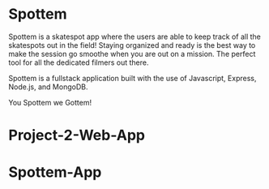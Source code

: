 <h1>Spottem</h1>

<p>Spottem is a skatespot app where the users are able to keep track of all the skatespots out in the field! Staying organized and ready is the best way to make the session go smoothe when you are out on a mission. The perfect tool for all the dedicated filmers out there.</p> 

<p>Spottem is a fullstack application built with the use of Javascript, Express, Node.js, and MongoDB.</p>

<p>You Spottem we Gottem!</p>



# Project-2-Web-App
# Spottem-App
